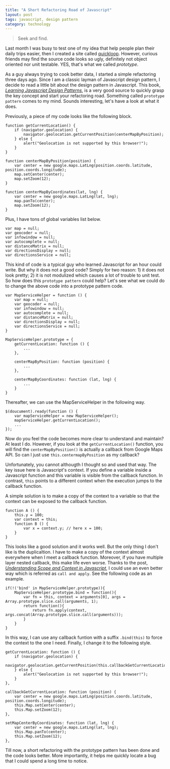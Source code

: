 ```yaml
---
title: "A Short Refactoring Road of Javascript"
layout: post
tags: javascript, design pattern
category: technology
---
```


> Seek and find.

Last month I was busy to test one of my idea that help people plan their daily trips easier, then I created a site called [quickloop][1]. However, curious friends may find the source code looks so ugly, definitely not object oriented nor unit testable. YES, that's what we called *prototype*.

As a guy always trying to cook better data, I started a simple refactoring three days ago. Since I am a classic layman of Javascript design pattern, I decide to read a little bit about the design pattern in Javascript. This book, *[Learning Javascript Design Patterns][2]*, is a very good source to quickly grasp the key concept and start your refactoring road. Something called `prototype pattern` comes to my mind. Sounds interesting, let's have a look at what it does.

Previously, a piece of my code looks like the following block.

	function getCurrentLocation() {
		if (navigator.geolocation) {
			navigator.geolocation.getCurrentPosition(centerMapByPosition);
		} else {
			alert("Geolocation is not supported by this browser!");
		}
	}

	function centerMapByPosition(position) {
		var center = new google.maps.LatLng(position.coords.latitude, position.coords.longitude);
		map.setCenter(center);
		map.setZoom(12);
	}

	function centerMapByCoordinates(lat, lng) {
		var center = new google.maps.LatLng(lat, lng);
		map.panTo(center);
		map.setZoom(12);
	}

Plus, I have tons of global variables list below.

	var map = null;
	var geocoder = null;
	var infowindow = null;
	var autocomplete = null;
	var distanceMatrix = null;
	var directionsDisplay = null;
	var directionsService = null;

This kind of code is a typical guy who learned Javascript for an hour could write. But why it does not a good code? Simply for two reason: 1) it does not look pretty; 2) it is not modulized which causes a lot of trouble to unit test. So how does this `prototype pattern` could help? Let's see what we could do to change the above code into a prototype pattern code.

	var MapServiceHelper = function () {
		var map = null;
		var geocoder = null;
		var infowindow = null;
		var autocomplete = null;
		var distanceMatrix = null;
		var directionsDisplay = null;
		var directionsService = null;
	}

	MapServiceHelper.prototype = {
		getCurrentLocation: function () {
			...
		},

		centerMapByPosition: function (position) {
			...
		},

		centerMapByCoordinates: function (lat, lng) {
			...
		}
	}

Thereafter, we can use the MapServiceHelper in the following way.

	$(doucument).ready(function () {
		var mapServiceHelper = new MapServiceHelper();
		mapServiceHelper.getCurrentLocation();
		...
	});

Now do you feel the code becomes more clear to understand and maintain? At least I do. However, if you look at the `getCurrentLocation()` function, you will find the `centerMapByPosition()` is actually a callback from Google Maps API. So can I just use `this.centermapByPosition` as my callback?

Unfortunately, you cannot althougth I thought so and used that way. The key issue here is Javascript's context. If you define a variable inside a Javascript function and this variable is visible from the callback function. In contrast, `this` points to a different context when the execution jumps to the callback function.

A simple solution is to make a copy of the context to a variable so that the context can be exposed to the callback function.

	function A () {
		this.y = 100;
		var context = this;
		function B () {
			var x = context.y; // here x = 100;
		}
	}

This looks like a good solution and it works well. But the only thing I don't like is the duplicaltion. I have to make a copy of the context almost everywhere when I meet a callback function. Moreover, if you have multiple layer nested callback, this make life even worse. Thanks to the post, *[Understanding Scope and Context in Javascript][3]*, I could use an even better way which is referred as `call and apply`. See the following code as an example.

	if(!('bind' in MapServiceHelper.prototype)){
	    MapServiceHelper.prototype.bind = function(){
	        var fn = this, context = arguments[0], args = Array.prototype.slice.call(arguments, 1);
	        return function(){
	            return fn.apply(context, args.concat(Array.prototype.slice.call(arguments)));
	        }
	    }
	}

In this way, I can use any callback funtion with a suffix `.bind(this)` to force the context to the one I need. Finally, I change it to the following style.

	getCurrentLocation: function () {
		if (navigator.geolocation) {
			navigator.geolocation.getCurrentPosition(this.callbackGetCurrentLocation.bind(this));
		} else {
			alert("Geolocation is not supported by this browser!");
		}
	},

	callbackGetCurrentLocation: function (position) {
		var center = new google.maps.LatLng(position.coords.latitude, position.coords.longitude);
		this.Map.setCenter(center);
		this.Map.setZoom(12);
	},

	setMapCenterByCoordinates: function (lat, lng) {
		var center = new google.maps.LatLng(lat, lng);
		this.Map.panTo(center);
		this.Map.setZoom(12);
	},

Till now, a short refactoring with the prototype pattern has been done and the code looks better. More importantly, it helps me quickly locate a bug that I could spend a long time to notice.

[1]: http://jilongliao.com/quickloop
[2]: http://addyosmani.com/resources/essentialjsdesignpatterns/book/
[3]: http://ryanmorr.com/understanding-scope-and-context-in-javascript/
